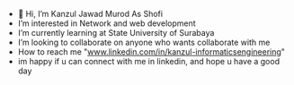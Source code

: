 - 👋 Hi, I’m Kanzul Jawad Murod As Shofi
- I’m interested in Network and web development
- I’m currently learning at State University of Surabaya
- I’m looking to collaborate on anyone who wants collaborate with me
- How to reach me "www.linkedin.com/in/kanzul-informaticsengineering"
- im happy if u can connect with me in linkedin, and hope u have a good day

<!---
Kzl-ll/Kzl-ll is a ✨ special ✨ repository because its `README.md` (this file) appears on your GitHub profile.
You can click the Preview link to take a look at your changes.
--->
